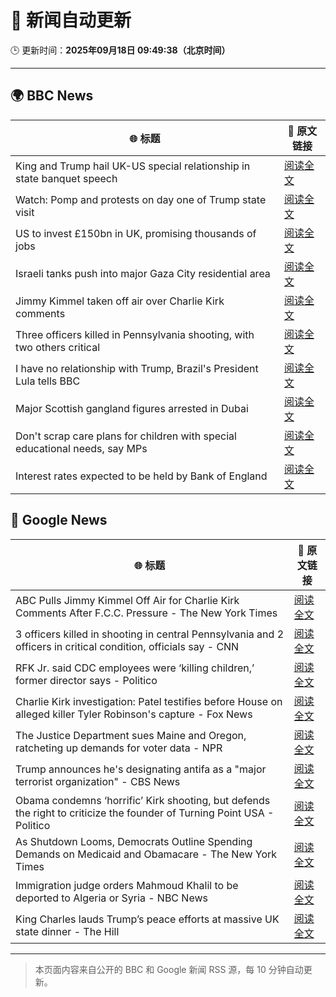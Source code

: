 # 🧠 新闻自动更新

🕒 更新时间：**2025年09月18日 09:49:38（北京时间）**

---

## 🌍 BBC News

| 🌐 标题 | 🔗 原文链接 |
|--------|-------------|
| King and Trump hail UK-US special relationship in state banquet speech | [阅读全文](https://www.bbc.com/news/articles/cz9jyzl4532o?at_medium=RSS&at_campaign=rss) |
| Watch: Pomp and protests on day one of Trump state visit | [阅读全文](https://www.bbc.com/news/videos/cd07v4g0yy3o?at_medium=RSS&at_campaign=rss) |
| US to invest £150bn in UK, promising thousands of jobs | [阅读全文](https://www.bbc.com/news/articles/cx2nllgl3q7o?at_medium=RSS&at_campaign=rss) |
| Israeli tanks push into major Gaza City residential area | [阅读全文](https://www.bbc.com/news/articles/c4gv881exj2o?at_medium=RSS&at_campaign=rss) |
| Jimmy Kimmel taken off air over Charlie Kirk comments | [阅读全文](https://www.bbc.com/news/articles/c203n52x1y9o?at_medium=RSS&at_campaign=rss) |
| Three officers killed in Pennsylvania shooting, with two others critical | [阅读全文](https://www.bbc.com/news/articles/cvg4n4zx48no?at_medium=RSS&at_campaign=rss) |
| I have no relationship with Trump, Brazil's President Lula tells BBC | [阅读全文](https://www.bbc.com/news/articles/c3rv981qv4go?at_medium=RSS&at_campaign=rss) |
| Major Scottish gangland figures arrested in Dubai | [阅读全文](https://www.bbc.com/news/articles/ckged73p340o?at_medium=RSS&at_campaign=rss) |
| Don't scrap care plans for children with special educational needs, say MPs | [阅读全文](https://www.bbc.com/news/articles/c15kwv30007o?at_medium=RSS&at_campaign=rss) |
| Interest rates expected to be held by Bank of England | [阅读全文](https://www.bbc.com/news/articles/cge2q7wvyz3o?at_medium=RSS&at_campaign=rss) |

## 📰 Google News

| 🌐 标题 | 🔗 原文链接 |
|--------|-------------|
| ABC Pulls Jimmy Kimmel Off Air for Charlie Kirk Comments After F.C.C. Pressure - The New York Times | [阅读全文](https://news.google.com/rss/articles/CBMie0FVX3lxTFBTMjVuUHRtRm1FV0hGQWRwNzZGbE93N3JZWjBJS2RrNG9ldTVQbWx4ZUtCMm5pM1lrOFFyTElNUXZJQ2cwbTRNQkpvNUtLYlctUzZ1Y0lFM1hPQTV5UVllM0phM3dJTGhsY2l0ZzhESW1EbFgzR2o5a1d6WQ?oc=5) |
| 3 officers killed in shooting in central Pennsylvania and 2 officers in critical condition, officials say - CNN | [阅读全文](https://news.google.com/rss/articles/CBMickFVX3lxTFBveE5hbU1XY0dkWDZ4SWpObjJNeXNLcHFTb3d4dWVCNi1ncEtuTVBXbjZsNmJFZkRqeFlwUFJMeWtLZm5Rd1YyQVVSdVBLaDZqQnB3MXlkeEN3QlAxRjVzRHpBb2Ftd2pORGxRUXIwa29LZw?oc=5) |
| RFK Jr. said CDC employees were ‘killing children,’ former director says - Politico | [阅读全文](https://news.google.com/rss/articles/CBMi0AFBVV95cUxNS2RsQ0ZpOC1PYWlINU5NUE83eHRNNEhVaVYyMk5iS3NkRkhIQUYtdlhHY0k2RlVaV1E2QjRxeGdXRmJhYzc3YTRqR3FaLU1tOWtwTkJPUTRHNl9oZnhVNjliYXlQQUQ3Z3BuNEwycTZXREVmbTg4REpsaFBmcXlvNktrS1ZvTEhVQm5MVXpacVNBay1kZjBMS1V4Q0JkcmphM1ZJODJjN3lzVl9PdUJoZlVnM0RNNktveE54RzlnWkdjVWtpWHdvS0xjbVZkNnJP?oc=5) |
| Charlie Kirk investigation: Patel testifies before House on alleged killer Tyler Robinson's capture - Fox News | [阅读全文](https://news.google.com/rss/articles/CBMihgFBVV95cUxQZ2g4TXQxdy1GbFZqeU1VSGhEenY1R1JCQk9OR1N1V3Jqc2dyUEFHellfOUxOT1R1TVl3T2I5YXNTMnNRejlIU0x3WkpfaWl5MGFhQnZybFBFS19STzdQNFZ1ZThBYngwNjdlRkxGMk1jVFphZXJnVkRjcGIxenFDZnJsUkM4d9IBiwFBVV95cUxNN2J0eGsyNGJMd0JCR1RVXzFxSi0xZU5FNTBZT3A4bUE0SWdZcmQ4d2hDU2k5allMSjZJYzZ4RUZuRXBTdnV3THp0cFM5ZjZQWW54MnMtaEM5UlVTZ21reDl1RDd3OXdxNFBpYkpvcEEwTXdBVE9DNEZqaXljSndnT1RfQmk2MlhuU3Vn?oc=5) |
| The Justice Department sues Maine and Oregon, ratcheting up demands for voter data - NPR | [阅读全文](https://news.google.com/rss/articles/CBMiggFBVV95cUxOUm1oNE9nVDV6QlBSNHJqU0NZa1JTVFdUT184eENMcFpvZ08zbTBQbUY1TTNBSDhieHRZM0xGUVVhRTJySmlHRUVhOHcyNmx3YVoxM2pLeWhUTE1PdW9aNTVsdXRueGg2N25fcDZqeGFpSUUyaFdyZnZobFUwTnJZRU1n?oc=5) |
| Trump announces he's designating antifa as a "major terrorist organization" - CBS News | [阅读全文](https://news.google.com/rss/articles/CBMie0FVX3lxTE9CSy1QRmxLem5CSVJqNjdoMTVucHRWaEd3eG1kbHRLdE5aSF9tNWVxcGE0bmJhV192UDc3cGNDRmVSOG9yRWdPUWZBemVOX2ZDZVBrcWoxYTRwRVB3bTJna0dlU2dXUVI5TDhCU0oyQ3JnN295QlYtVHA2RQ?oc=5) |
| Obama condemns ‘horrific’ Kirk shooting, but defends the right to criticize the founder of Turning Point USA - Politico | [阅读全文](https://news.google.com/rss/articles/CBMieEFVX3lxTE5BVDJKdEZ4dEtteldwRmx6UWlORFBUaUlROXI4QVQ5dk5YWWxvekhkOTNKa2hrZVF4a1ZwZVF5UjItdGNMMTBZTWI1a0R2eEpoQVlzRkhLX3VMb0xfSXpRM0d3TVNIY2M3TFNRWHU3cGRSRWR5aUI4aA?oc=5) |
| As Shutdown Looms, Democrats Outline Spending Demands on Medicaid and Obamacare - The New York Times | [阅读全文](https://news.google.com/rss/articles/CBMikAFBVV95cUxPZ3ozeVhoS2xES0VKR3p5UXBDZHV6UXZLa0ZsVGdXb3NUVHFlOVhLMm84cDQta3MyTEFhSnBrZDhlYlFaQlRqQ016NE01ZmlNMzRTZFJucWhBM1ZhNmtuNTF6cDgzYnZOZ1lKemFWNWxoLXlsdEhrUnhkT2l5dkRyallHOWhuYk1LcUh3eDI3SmQ?oc=5) |
| Immigration judge orders Mahmoud Khalil to be deported to Algeria or Syria - NBC News | [阅读全文](https://news.google.com/rss/articles/CBMirwFBVV95cUxONVlsaHo3bzdJYXBKQzJfRDF0eVNYS2EtbnREQXBLTzNxUmxnMzhhV1JEYTdGR25GT01sZTJsVWVPdFFnOFVVamFHamVBb2d5aUREUl9lbGpVcG4zUzZTZVhITU9HaVdBaW9ZVEZnRUVENmk3bVI2cUxxQzZSZl9JdHVSWFFaTlhHVFhBZWpoem9wN2pzNlVCbmFCTm1sRGVwQkRjeXozMWdtTmUtTk9B0gFWQVVfeXFMTnF6UjdKNTBMbm9SLTEtQUc2QW5SSWhiUnZyTzRvRkpsQ3J0eHpXWGFNSzUwbkRHMGdOcnN6SEVGaERUTW5PVktVVEM1alg1dkpXRjBSNEE?oc=5) |
| King Charles lauds Trump’s peace efforts at massive UK state dinner - The Hill | [阅读全文](https://news.google.com/rss/articles/CBMihgFBVV95cUxQblZ1TURHSXhUUmlkRmdMMk9NMmlnV1dlMTZMWG1ETFp1QlhfSTllQkpXUnpoVDU0VEc4X3ZMWmlPZmk2R0VhZ3ZRYkx6UUVDdDRNWEY0V2hHcUF3bEhyM1ZRLU92N3huWHFxN3UzWW0yMjZsVjR4enVBb3Vad3hPdEVPcGFrd9IBiwFBVV95cUxOTjdtc2l0cEJqa2psRU10ZEZxZTk2VXdNSk0yTGx5LU9Wc0NIZWVmQWJBVm5KQjNoc0JacFVPMzFyX29CMzNzYnVKaFlTTHFtcm1WN3FOVERVTW5LOUtud3owaTI2TWJhbzYyZEU5OFVTSUpsblc3SGtIc3hHWUJjUklhNjlzNHFKZVc4?oc=5) |

---
> 本页面内容来自公开的 BBC 和 Google 新闻 RSS 源，每 10 分钟自动更新。
